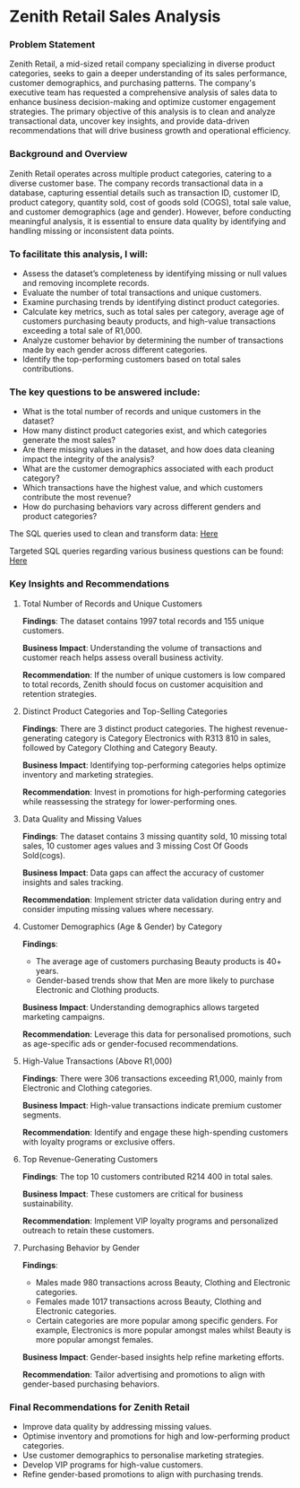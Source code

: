 # Zenith Retail Sales Analysis

### Problem Statement
Zenith Retail, a mid-sized retail company specializing in diverse product categories, seeks to gain a deeper understanding of its sales performance, customer demographics, and purchasing patterns. The company's executive team has requested a comprehensive analysis of sales data to enhance business decision-making and optimize customer engagement strategies. The primary objective of this analysis is to clean and analyze transactional data, uncover key insights, and provide data-driven recommendations that will drive business growth and operational efficiency.

### Background and Overview
Zenith Retail operates across multiple product categories, catering to a diverse customer base. The company records transactional data in a database, capturing essential details such as transaction ID, customer ID, product category, quantity sold, cost of goods sold (COGS), total sale value, and customer demographics (age and gender). However, before conducting meaningful analysis, it is essential to ensure data quality by identifying and handling missing or inconsistent data points.

### To facilitate this analysis, I will:
- Assess the dataset’s completeness by identifying missing or null values and removing incomplete records.
- Evaluate the number of total transactions and unique customers.
- Examine purchasing trends by identifying distinct product categories.
- Calculate key metrics, such as total sales per category, average age of customers purchasing beauty products, and high-value transactions exceeding a total sale of R1,000.
- Analyze customer behavior by determining the number of transactions made by each gender across different categories.
- Identify the top-performing customers based on total sales contributions.

### The key questions to be answered include:
- What is the total number of records and unique customers in the dataset?
- How many distinct product categories exist, and which categories generate the most sales?
- Are there missing values in the dataset, and how does data cleaning impact the integrity of the analysis?
- What are the customer demographics associated with each product category?
- Which transactions have the highest value, and which customers contribute the most revenue?
- How do purchasing behaviors vary across different genders and product categories?

The SQL queries used to clean and transform data: [Here](https://github.com/Buhle-Mkhwanazi/Retail-Sales-Analysis/blob/main/Retail%20Sales%20data%20cleaned.sql)

Targeted SQL queries regarding various business questions can be found: [Here](https://github.com/Buhle-Mkhwanazi/Retail-Sales-Analysis/blob/main/Retail%20Sales%20Analysis%20SQLQuery.sql)

### Key Insights and Recommendations

1. Total Number of Records and Unique Customers
   
   **Findings**: The dataset contains 1997 total records and 155 unique customers.

   **Business Impact**: Understanding the volume of transactions and customer reach helps assess overall business activity.

   **Recommendation**: If the number of unique customers is low compared to total records, Zenith should focus on customer acquisition and retention strategies.

3. Distinct Product Categories and Top-Selling Categories

   **Findings**: There are 3 distinct product categories. The highest revenue-generating category is Category Electronics with R313 810 in sales, followed by Category Clothing and Category Beauty.

   **Business Impact**: Identifying top-performing categories helps optimize inventory and marketing strategies.

   **Recommendation**: Invest in promotions for high-performing categories while reassessing the strategy for lower-performing ones.

5. Data Quality and Missing Values

   **Findings**: The dataset contains 3 missing quantity sold, 10 missing total sales, 10 customer ages values and 3 missing Cost Of Goods Sold(cogs).

   **Business Impact**: Data gaps can affect the accuracy of customer insights and sales tracking.

   **Recommendation**: Implement stricter data validation during entry and consider imputing missing values where necessary.

6. Customer Demographics (Age & Gender) by Category

   **Findings**:
   - The average age of customers purchasing Beauty products is 40+ years.
   - Gender-based trends show that Men are more likely to purchase Electronic and Clothing products.

   **Business Impact**: Understanding demographics allows targeted marketing campaigns.

   **Recommendation**: Leverage this data for personalised promotions, such as age-specific ads or gender-focused recommendations.

8. High-Value Transactions (Above R1,000)

   **Findings**: There were 306 transactions exceeding R1,000, mainly from Electronic and Clothing categories.

   **Business Impact**: High-value transactions indicate premium customer segments.

   **Recommendation**: Identify and engage these high-spending customers with loyalty programs or exclusive offers.

10. Top Revenue-Generating Customers

    **Findings**: The top 10 customers contributed R214 400 in total sales.

    **Business Impact**: These customers are critical for business sustainability.

    **Recommendation**: Implement VIP loyalty programs and personalized outreach to retain these customers.

12. Purchasing Behavior by Gender

    **Findings**:
    - Males made 980 transactions across Beauty, Clothing and Electronic categories.
    - Females made 1017 transactions across Beauty, Clothing and Electronic categories.
    - Certain categories are more popular among specific genders. For example, Electronics is more popular amongst males whilst Beauty is more popular amongst females.
    
    **Business Impact**: Gender-based insights help refine marketing efforts.

    **Recommendation**: Tailor advertising and promotions to align with gender-based purchasing behaviors.

### Final Recommendations for Zenith Retail

- Improve data quality by addressing missing values.
- Optimise inventory and promotions for high and low-performing product categories.
- Use customer demographics to personalise marketing strategies.
- Develop VIP programs for high-value customers.
- Refine gender-based promotions to align with purchasing trends.
